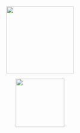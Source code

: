 <br>
<div align="center">
  <p>
    <a href="https://github.com/anuraghazra/github-readme-stats">
      <img height="180em" src="https://github-readme-stats.vercel.app/api?username=Birimbinha&show_icons=true&theme=tokyonight" />
    </a>
  </div>
<div align="center">
    <a href="https://github.com/anuraghazra/github-readme-stats">
      <img height="130em" src="https://github-readme-stats.vercel.app/api/top-langs/?username=Birimbinha&layout=compact&langs_count=6&theme=tokyonight" />
    </a>
  </p>
  </div>
<br>
